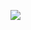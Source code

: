 [![](https://visitcount.itsvg.in/api?id=Thomas&label=Profile%20Views&color=12&icon=3&pretty=true)](https://visitcount.itsvg.in)
